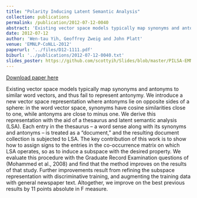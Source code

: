 ```yaml
---
title: "Polarity Inducing Latent Semantic Analysis"
collection: publications
permalink: /publication/2012-07-12-0040
abstract: 'Existing vector space models typically map synonyms and antonyms to similar word vectors, and thus fail to represent antonymy. We introduce a new vector space representation where antonyms lie on opposite sides of a sphere: in the word vector space, synonyms have cosine similarities close to one, while antonyms are close to minus one. We derive this representation with the aid of a thesaurus and latent semantic analysis (LSA). Each entry in the thesaurus – a word sense along with its synonyms and antonyms – is treated as a “document,” and the resulting document collection is subjected to LSA. The key contribution of this work is to show how to assign signs to the entries in the co-occurrence matrix on which LSA operates, so as to induce a subspace with the desired property. We evaluate this procedure with the Graduate Record Examination questions of (Mohammed et al., 2008) and find that the method improves on the results of that study. Further improvements result from refining the subspace representation with discriminative training, and augmenting the training data with general newspaper text. Altogether, we improve on the best previous results by 11 points absolute in F measure.'
date: 2012-07-12
author: 'Wen-tau Yih, Geoffrey Zweig and John Platt'
venue: 'EMNLP-CoNLL-2012'
paperurl: '../files/D12-1111.pdf'
biburl: '../publications/2012-07-12-0040.txt'
slides_poster: https://github.com/scottyih/Slides/blob/master/PILSA-EMNLP-CoNLL-12-Deck.pptx
---
```


<a href='../files/D12-1111.pdf'>Download paper here</a>

Existing vector space models typically map synonyms and antonyms to similar word vectors, and thus fail to represent antonymy. We introduce a new vector space representation where antonyms lie on opposite sides of a sphere: in the word vector space, synonyms have cosine similarities close to one, while antonyms are close to minus one. We derive this representation with the aid of a thesaurus and latent semantic analysis (LSA). Each entry in the thesaurus – a word sense along with its synonyms and antonyms – is treated as a “document,” and the resulting document collection is subjected to LSA. The key contribution of this work is to show how to assign signs to the entries in the co-occurrence matrix on which LSA operates, so as to induce a subspace with the desired property. We evaluate this procedure with the Graduate Record Examination questions of (Mohammed et al., 2008) and find that the method improves on the results of that study. Further improvements result from refining the subspace representation with discriminative training, and augmenting the training data with general newspaper text. Altogether, we improve on the best previous results by 11 points absolute in F measure.
